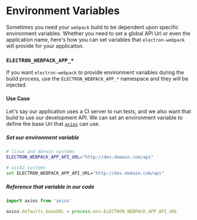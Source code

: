 # Environment Variables

Sometimes you need your `webpack` build to be dependent upon specific environment variables. Whether you need to set a global API Url or even the application name, here's how you can set variables that `electron-webpack` will provide for your applicaiton.

### `ELECTRON_WEBPACK_APP_*`

If you want `electron-webpack` to provide environment variables during the build process, use the `ELECTRON_WEBPACK_APP_*` namespace and they will be injected.

#### Use Case

Let's say our application uses a CI server to run tests, and we also want that build to use our development API. We can set an environment variable to define the base Url that [`axios`](https://www.npmjs.com/package/axios) can use.

##### Set our environment variable
```bash
# linux and darwin systems
ELECTRON_WEBPACK_APP_API_URL="http://dev.domain.com/api"

# win32 systems
set ELECTRON_WEBPACK_APP_API_URL="http://dev.domain.com/api"
```

##### Reference that variable in our code
```js
import axios from 'axios'

axios.defaults.baseURL = process.env.ELECTRON_WEBPACK_APP_API_URL
```
